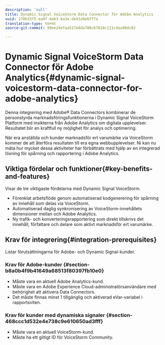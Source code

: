 ```yaml
---
description: 'null'
title: Dynamic Signal VoiceStorm Data Connector för Adobe Analytics
uuid: 270b33f5-ea9f-4ab3-ba3e-de41a9e6ff7a
translation-type: tm+mt
source-git-commit: 99ee24efaa517e8da700c67818c111c4aa90dc02

---
```



# Dynamic Signal VoiceStorm Data Connector för Adobe Analytics{#dynamic-signal-voicestorm-data-connector-for-adobe-analytics}

Denna integrering med Adobe® Data Connectors kombinerar de personstyrda marknadsföringsfunktionerna i Dynamic Signal VoiceStorm Platform med insikterna från Adobe Analytics om digitala upplevelser. Resultatet blir en kraftfull ny möjlighet för analys och optimering.

När era anställda och kunder marknadsför ert varumärke via VoiceStorm kommer de att återföra resultaten till era egna webbupplevelser. Ni kan nu mäta hur mycket dessa aktiviteter har förbättrats med hjälp av en integrerad lösning för spårning och rapportering i Adobe Analytics.

## Viktiga fördelar och funktioner{#key-benefits-and-features}

Visar de tre viktigaste fördelarna med Dynamic Signal VoiceStorm.

* Förenklat arbetsflöde genom automatiserad kodgenerering för spårning av innehåll som delas via VoiceStorm.
* Automatiserad daglig synkronisering av VoiceStorm-innehållets dimensioner mellan och Adobe Analytics.
* Ny trafik- och konverteringsrapportering som direkt tillskrivs det innehåll, författare och delare som aktivt marknadsför ert varumärke.

## Krav för integrering{#integration-prerequisites}

Listar förutsättningarna för Adobe- och Dynamic Signal-kunder.

### Krav för Adobe-kunder {#section-b8a0b4f9b41649a68513f80397fb10e0}

* Måste vara en aktuell Adobe Analytics-kund.
* Måste vara en Adobe Experience Cloud-administratörsanvändare med behörighet att aktivera Data Connectors.
* Det måste finnas minst 1 tillgänglig och aktiverad eVar-variabel i rapportsviten.

### Krav för kunder med dynamiska signaler {#section-468ccc1d532e4e738c9e610650ad3fff}

* Måste vara en aktuell VoiceStorm-kund.
* Måste ha ett giltigt ID för VoiceStorm Community.
